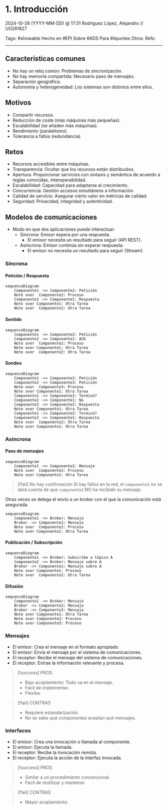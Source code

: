 # 1. Introducción
2024-10-28 (YYYY-MM-DD) @ 17:31
Rodríguez López, Alejandro // UO281827

Tags:
	#showable
	Hecho en #EPI
	Sobre #ADS
	Para #Apuntes
	Otros:
	Refs:
 
<hr>

## Características comunes

- No hay un reloj común: Problemas de sincronización.
- No hay memoria compartida: Necesario paso de mensajes.
- Separación geográfica.
- Autonomía y heterogeneidad: Los sistemas son distintos entre ellos.

## Motivos

- Compartir recursos.
- Reducción de coste (más máquinas más pequeñas).
- Escalabilidad (se añaden más máquinas).
- Rendimiento (paralelismo).
- Tolerancia a fallos (redundancia).

## Retos

- Recursos accesibles entre máquinas.
- Transparencia: Ocultar que los recursos están distribuidos.
- Apertura: Proporcionar servicios con sintaxis y semántica de acuerdo a reglas conocidas, interoperabilidad.
- Escalabilidad: Capacidad para adaptarse al crecimiento.
- Concurrencia: Gestión accesos simultáneos a información.
- Calidad de servicio: Asegurar cierto valor en métricas de calidad.
- Seguridad: Privacidad, integridad y autenticidad.

## Modelos de comunicaciones

- Modo en que dos aplicaciones puede interactuar:
	- Síncrona: Emisor espera por una respuesta.
		- El emisor necesita un resultado para seguir (API REST).
	- Asíncrona: Emisor continúa sin esperar respuesta.
		- El emisor no necesita un resultado para seguir (Stream).

### Síncrona

#### Petición / Respuesta

```mermaid
sequenceDiagram
	Componente1 ->> Componente2: Petición
	Note over  Componente2: Proceso
	Componente2 ->> Componente1: Respuesta
	Note over Componente1: Otra Tarea
	Note over  Componente2: Otra Tarea
```

#### Sentido

```mermaid
sequenceDiagram
	Componente1 ->> Componente2: Petición
	Componente2 ->> Componente1: ACK
	Note over  Componente2: Proceso
	Note over Componente1: Otra Tarea
	Note over  Componente2: Otra Tarea
```

#### Sondeo

```mermaid
sequenceDiagram
	Componente1 ->> Componente2: Petición
	Componente2 ->> Componente3: Petición
	Note over  Componente3: Proceso
	Note over Componente1: Otra Tarea
	Componente1 ->> Componente2: Terminó?
	Componente2 ->> Componente1: No
	Componente3 ->> Componente2: Respuesta
	Note over Componente1: Otra Tarea
	Componente1 ->> Componente2: Terminó?
	Componente2 ->> Componente1: Respuesta
	Note over  Componente2: Otra Tarea
	Note over Componente1: Otra Tarea
```

### Asíncrona

#### Paso de mensajes

```mermaid
sequenceDiagram
	Componente1 ->> Componente2: Mensaje
	Note over  Componente2: Proceso
	Note over Componente1: Otra Tarea
```

> [!fail] No hay confirmación
> Si hay fallos en la red, el `componente1` no se dará cuenta de que `componente2` NO ha recibido su mensaje.

Otras veces se delega el envío a un broker con el que la comunicación está asegurada.
```mermaid
sequenceDiagram
	Componente1 ->> Broker: Mensaje
	Broker ->> Componente2: Mensaje
	Note over  Componente2: Proceso
	Note over Componente1: Otra Tarea
```

#### Publicación / Subscripción

```mermaid
sequenceDiagram
	Componente1 ->> Broker: Subscribe a tópico A
	Componente2 ->> Broker: Mensaje sobre A
	Broker ->> Componente1: Mensaje sobre A
	Note over Componente1: Proceso
	Note over  Componente2: Otra Tarea
```

#### Difusión

```mermaid
sequenceDiagram
	Componente1 ->> Broker: Mensaje
	Broker ->> Componente2: Mensaje
	Broker ->> Componente3: Mensaje
	Note over Componente1: Otra Tarea
	Note over Componente2: Proceso
	Note over Componente3: Proceso
```

### Mensajes

- El emisor: Crea el mensaje en el formato apropiado.
- El emisor: Envía el mensaje por el sistema de comunicaciones.
- El receptor: Recibe el mensaje del sistema de comunicaciones.
- El receptor: Extrae la información relevante y procesa.

> [!success] PROS
> - Bajo acoplamiento: Todo va en el mensaje.
> - Fácil de implementar.
> - Flexibe.

> [!fail] CONTRAS
> - Requiere estandarización.
> - No se sabe qué componentes aceptan qué mensajes.

### Interfaces

- El emisor: Crea una invocación o llamada al componente.
- El emisor: Ejecuta la llamada.
- El receptor: Recibe la invocación remota.
- El receptor: Ejecuta la acción de la interfaz invocada.

> [!success] PROS
> - Similar a un procedimiento convencional.
> - Fácil de reutilizar y mantener.

> [!fail] CONTRAS
> - Mayor acoplamiento.
